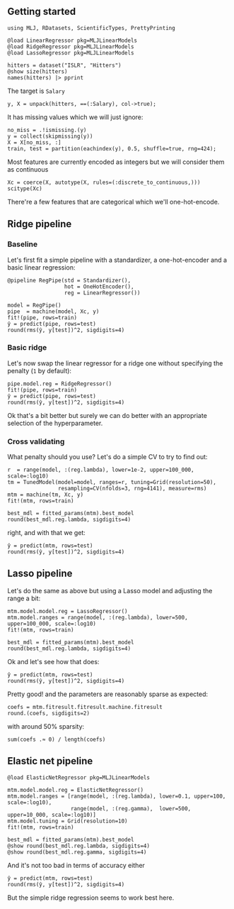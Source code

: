 <!--This file was generated, do not modify it.-->
## Getting started

```julia:ex1
using MLJ, RDatasets, ScientificTypes, PrettyPrinting

@load LinearRegressor pkg=MLJLinearModels
@load RidgeRegressor pkg=MLJLinearModels
@load LassoRegressor pkg=MLJLinearModels

hitters = dataset("ISLR", "Hitters")
@show size(hitters)
names(hitters) |> pprint
```

The target is `Salary`

```julia:ex2
y, X = unpack(hitters, ==(:Salary), col->true);
```

It has missing values which we will just ignore:

```julia:ex3
no_miss = .!ismissing.(y)
y = collect(skipmissing(y))
X = X[no_miss, :]
train, test = partition(eachindex(y), 0.5, shuffle=true, rng=424);
```

Most features are currently encoded as integers but we will consider them as continuous

```julia:ex4
Xc = coerce(X, autotype(X, rules=(:discrete_to_continuous,)))
scitype(Xc)
```

There're a few features that are categorical which we'll one-hot-encode.

## Ridge pipeline
### Baseline

Let's first fit a simple pipeline with a standardizer, a one-hot-encoder and a basic linear regression:

```julia:ex5
@pipeline RegPipe(std = Standardizer(),
                  hot = OneHotEncoder(),
                  reg = LinearRegressor())

model = RegPipe()
pipe  = machine(model, Xc, y)
fit!(pipe, rows=train)
ŷ = predict(pipe, rows=test)
round(rms(ŷ, y[test])^2, sigdigits=4)
```

### Basic ridge

Let's now swap the linear regressor for a ridge one without specifying the penalty (`1` by default):

```julia:ex6
pipe.model.reg = RidgeRegressor()
fit!(pipe, rows=train)
ŷ = predict(pipe, rows=test)
round(rms(ŷ, y[test])^2, sigdigits=4)
```

Ok that's a bit better but surely we can do better with an appropriate selection of the hyperparameter.

### Cross validating

What penalty should you use? Let's do a simple CV to try  to find out:

```julia:ex7
r  = range(model, :(reg.lambda), lower=1e-2, upper=100_000, scale=:log10)
tm = TunedModel(model=model, ranges=r, tuning=Grid(resolution=50),
                resampling=CV(nfolds=3, rng=4141), measure=rms)
mtm = machine(tm, Xc, y)
fit!(mtm, rows=train)

best_mdl = fitted_params(mtm).best_model
round(best_mdl.reg.lambda, sigdigits=4)
```

right, and  with that we get:

```julia:ex8
ŷ = predict(mtm, rows=test)
round(rms(ŷ, y[test])^2, sigdigits=4)
```

## Lasso pipeline

Let's do the same as above but using a Lasso model and adjusting the range a bit:

```julia:ex9
mtm.model.model.reg = LassoRegressor()
mtm.model.ranges = range(model, :(reg.lambda), lower=500, upper=100_000, scale=:log10)
fit!(mtm, rows=train)

best_mdl = fitted_params(mtm).best_model
round(best_mdl.reg.lambda, sigdigits=4)
```

Ok and let's see how that does:

```julia:ex10
ŷ = predict(mtm, rows=test)
round(rms(ŷ, y[test])^2, sigdigits=4)
```

Pretty good! and the parameters are reasonably sparse as expected:

```julia:ex11
coefs = mtm.fitresult.fitresult.machine.fitresult
round.(coefs, sigdigits=2)
```

with around 50% sparsity:

```julia:ex12
sum(coefs .≈ 0) / length(coefs)
```

## Elastic net pipeline

```julia:ex13
@load ElasticNetRegressor pkg=MLJLinearModels

mtm.model.model.reg = ElasticNetRegressor()
mtm.model.ranges = [range(model, :(reg.lambda), lower=0.1, upper=100, scale=:log10),
                    range(model, :(reg.gamma),  lower=500, upper=10_000, scale=:log10)]
mtm.model.tuning = Grid(resolution=10)
fit!(mtm, rows=train)

best_mdl = fitted_params(mtm).best_model
@show round(best_mdl.reg.lambda, sigdigits=4)
@show round(best_mdl.reg.gamma, sigdigits=4)
```

And it's not too bad in terms of accuracy either

```julia:ex14
ŷ = predict(mtm, rows=test)
round(rms(ŷ, y[test])^2, sigdigits=4)
```

But the simple ridge regression seems to work best here.

